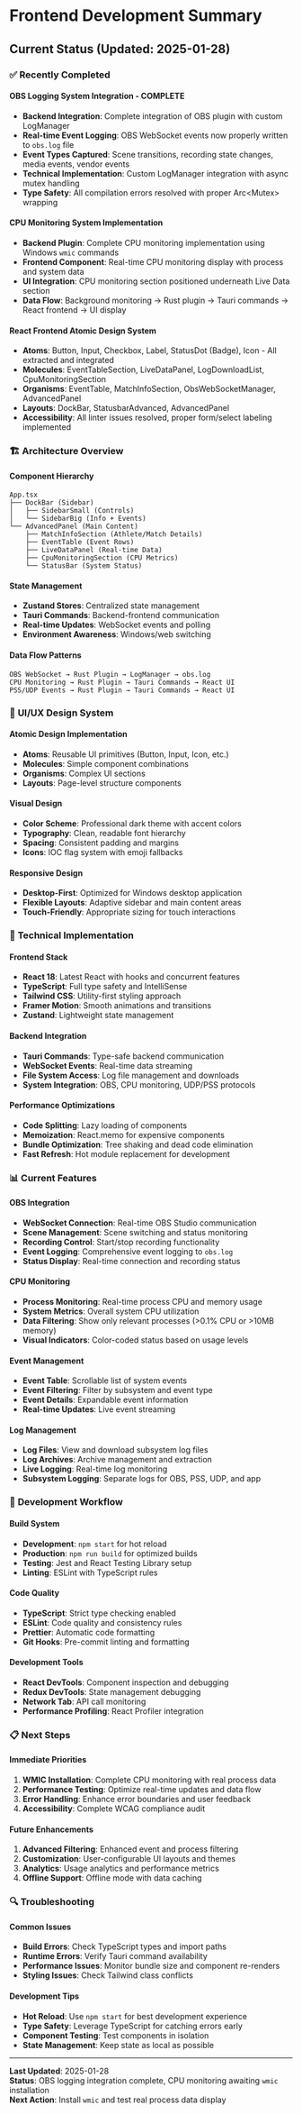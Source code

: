 # Frontend Development Summary

## Current Status (Updated: 2025-01-28)

### ✅ **Recently Completed**

#### **OBS Logging System Integration - COMPLETE**
- **Backend Integration**: Complete integration of OBS plugin with custom LogManager
- **Real-time Event Logging**: OBS WebSocket events now properly written to `obs.log` file
- **Event Types Captured**: Scene transitions, recording state changes, media events, vendor events
- **Technical Implementation**: Custom LogManager integration with async mutex handling
- **Type Safety**: All compilation errors resolved with proper Arc<Mutex<LogManager>> wrapping

#### **CPU Monitoring System Implementation**
- **Backend Plugin**: Complete CPU monitoring implementation using Windows `wmic` commands
- **Frontend Component**: Real-time CPU monitoring display with process and system data
- **UI Integration**: CPU monitoring section positioned underneath Live Data section
- **Data Flow**: Background monitoring → Rust plugin → Tauri commands → React frontend → UI display

#### **React Frontend Atomic Design System**
- **Atoms**: Button, Input, Checkbox, Label, StatusDot (Badge), Icon - All extracted and integrated
- **Molecules**: EventTableSection, LiveDataPanel, LogDownloadList, CpuMonitoringSection
- **Organisms**: EventTable, MatchInfoSection, ObsWebSocketManager, AdvancedPanel
- **Layouts**: DockBar, StatusbarAdvanced, AdvancedPanel
- **Accessibility**: All linter issues resolved, proper form/select labeling implemented

### 🏗️ **Architecture Overview**

#### **Component Hierarchy**
```
App.tsx
├── DockBar (Sidebar)
│   ├── SidebarSmall (Controls)
│   └── SidebarBig (Info + Events)
└── AdvancedPanel (Main Content)
    ├── MatchInfoSection (Athlete/Match Details)
    ├── EventTable (Event Rows)
    ├── LiveDataPanel (Real-time Data)
    ├── CpuMonitoringSection (CPU Metrics)
    └── StatusBar (System Status)
```

#### **State Management**
- **Zustand Stores**: Centralized state management
- **Tauri Commands**: Backend-frontend communication
- **Real-time Updates**: WebSocket events and polling
- **Environment Awareness**: Windows/web switching

#### **Data Flow Patterns**
```
OBS WebSocket → Rust Plugin → LogManager → obs.log
CPU Monitoring → Rust Plugin → Tauri Commands → React UI
PSS/UDP Events → Rust Plugin → Tauri Commands → React UI
```

### 🎨 **UI/UX Design System**

#### **Atomic Design Implementation**
- **Atoms**: Reusable UI primitives (Button, Input, Icon, etc.)
- **Molecules**: Simple component combinations
- **Organisms**: Complex UI sections
- **Layouts**: Page-level structure components

#### **Visual Design**
- **Color Scheme**: Professional dark theme with accent colors
- **Typography**: Clean, readable font hierarchy
- **Spacing**: Consistent padding and margins
- **Icons**: IOC flag system with emoji fallbacks

#### **Responsive Design**
- **Desktop-First**: Optimized for Windows desktop application
- **Flexible Layouts**: Adaptive sidebar and main content areas
- **Touch-Friendly**: Appropriate sizing for touch interactions

### 🔧 **Technical Implementation**

#### **Frontend Stack**
- **React 18**: Latest React with hooks and concurrent features
- **TypeScript**: Full type safety and IntelliSense
- **Tailwind CSS**: Utility-first styling approach
- **Framer Motion**: Smooth animations and transitions
- **Zustand**: Lightweight state management

#### **Backend Integration**
- **Tauri Commands**: Type-safe backend communication
- **WebSocket Events**: Real-time data streaming
- **File System Access**: Log file management and downloads
- **System Integration**: OBS, CPU monitoring, UDP/PSS protocols

#### **Performance Optimizations**
- **Code Splitting**: Lazy loading of components
- **Memoization**: React.memo for expensive components
- **Bundle Optimization**: Tree shaking and dead code elimination
- **Fast Refresh**: Hot module replacement for development

### 📊 **Current Features**

#### **OBS Integration**
- **WebSocket Connection**: Real-time OBS Studio communication
- **Scene Management**: Scene switching and status monitoring
- **Recording Control**: Start/stop recording functionality
- **Event Logging**: Comprehensive event logging to `obs.log`
- **Status Display**: Real-time connection and recording status

#### **CPU Monitoring**
- **Process Monitoring**: Real-time process CPU and memory usage
- **System Metrics**: Overall system CPU utilization
- **Data Filtering**: Show only relevant processes (>0.1% CPU or >10MB memory)
- **Visual Indicators**: Color-coded status based on usage levels

#### **Event Management**
- **Event Table**: Scrollable list of system events
- **Event Filtering**: Filter by subsystem and event type
- **Event Details**: Expandable event information
- **Real-time Updates**: Live event streaming

#### **Log Management**
- **Log Files**: View and download subsystem log files
- **Log Archives**: Archive management and extraction
- **Live Logging**: Real-time log monitoring
- **Subsystem Logging**: Separate logs for OBS, PSS, UDP, and app

### 🚀 **Development Workflow**

#### **Build System**
- **Development**: `npm start` for hot reload
- **Production**: `npm run build` for optimized builds
- **Testing**: Jest and React Testing Library setup
- **Linting**: ESLint with TypeScript rules

#### **Code Quality**
- **TypeScript**: Strict type checking enabled
- **ESLint**: Code quality and consistency rules
- **Prettier**: Automatic code formatting
- **Git Hooks**: Pre-commit linting and formatting

#### **Development Tools**
- **React DevTools**: Component inspection and debugging
- **Redux DevTools**: State management debugging
- **Network Tab**: API call monitoring
- **Performance Profiling**: React Profiler integration

### 📋 **Next Steps**

#### **Immediate Priorities**
1. **WMIC Installation**: Complete CPU monitoring with real process data
2. **Performance Testing**: Optimize real-time updates and data flow
3. **Error Handling**: Enhance error boundaries and user feedback
4. **Accessibility**: Complete WCAG compliance audit

#### **Future Enhancements**
1. **Advanced Filtering**: Enhanced event and process filtering
2. **Customization**: User-configurable UI layouts and themes
3. **Analytics**: Usage analytics and performance metrics
4. **Offline Support**: Offline mode with data caching

### 🔍 **Troubleshooting**

#### **Common Issues**
- **Build Errors**: Check TypeScript types and import paths
- **Runtime Errors**: Verify Tauri command availability
- **Performance Issues**: Monitor bundle size and component re-renders
- **Styling Issues**: Check Tailwind class conflicts

#### **Development Tips**
- **Hot Reload**: Use `npm start` for best development experience
- **Type Safety**: Leverage TypeScript for catching errors early
- **Component Testing**: Test components in isolation
- **State Management**: Keep state as local as possible

---

**Last Updated**: 2025-01-28  
**Status**: OBS logging integration complete, CPU monitoring awaiting `wmic` installation  
**Next Action**: Install `wmic` and test real process data display 